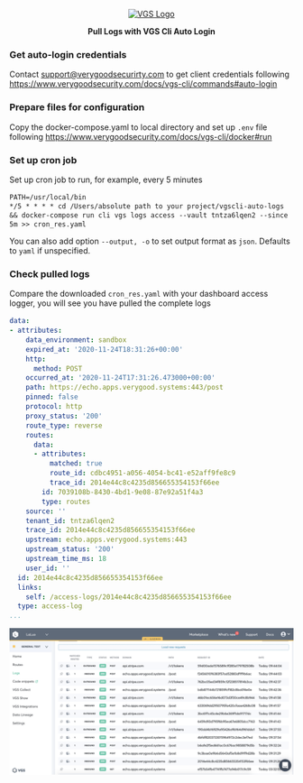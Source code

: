 <p align="center"><a href="https://www.verygoodsecurity.com/"><img src="https://avatars0.githubusercontent.com/u/17788525" width="128" alt="VGS Logo"></a></p>
<p align="center"><b>Pull Logs with VGS Cli Auto Login</b></p>


### Get auto-login credentials

Contact support@verygoodsecurirty.com to get client credentials following https://www.verygoodsecurity.com/docs/vgs-cli/commands#auto-login 

### Prepare files for configuration
Copy the docker-compose.yaml to local directory and set up `.env` file following https://www.verygoodsecurity.com/docs/vgs-cli/docker#run

### Set up cron job
Set up cron job to run, for example, every 5 minutes  
```
PATH=/usr/local/bin
*/5 * * * * cd /Users/absolute path to your project/vgscli-auto-logs && docker-compose run cli vgs logs access --vault tntza6lqen2 --since 5m >> cron_res.yaml
```
You can also add option `--output, -o` to set output format as `json`. Defaults to `yaml` if unspecified.

### Check pulled logs
Compare the downloaded `cron_res.yaml` with your dashboard access logger, you will see you have pulled the complete logs

```yaml
data:
- attributes:
    data_environment: sandbox
    expired_at: '2020-11-24T18:31:26+00:00'
    http:
      method: POST
    occurred_at: '2020-11-24T17:31:26.473000+00:00'
    path: https://echo.apps.verygood.systems:443/post
    pinned: false
    protocol: http
    proxy_status: '200'
    route_type: reverse
    routes:
      data:
      - attributes:
          matched: true
          route_id: cdbc4951-a056-4054-bc41-e52aff9fe8c9
          trace_id: 2014e44c8c4235d856655354153f66ee
        id: 7039108b-8430-4bd1-9e08-87e92a51f4a3
        type: routes
    source: ''
    tenant_id: tntza6lqen2
    trace_id: 2014e44c8c4235d856655354153f66ee
    upstream: echo.apps.verygood.systems:443
    upstream_status: '200'
    upstream_time_ms: 18
    user_id: ''
  id: 2014e44c8c4235d856655354153f66ee
  links:
    self: /access-logs/2014e44c8c4235d856655354153f66ee
  type: access-log
...
```

![dashboard-logs](dashboard-logs.png "dashboard-logs")